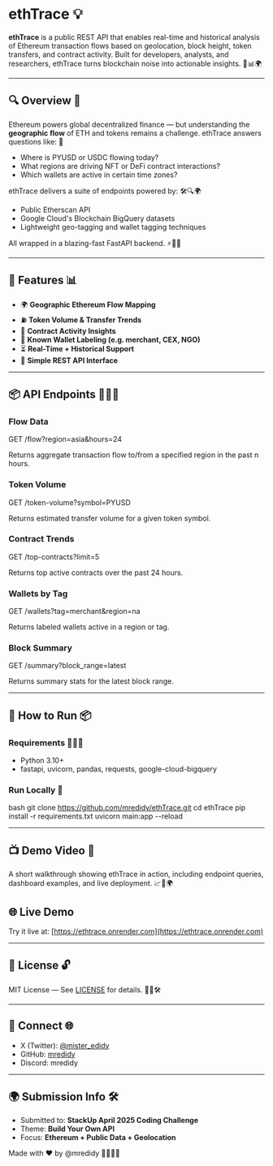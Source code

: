 # ethTrace 💡

**ethTrace** is a public REST API that enables real-time and historical analysis of Ethereum transaction flows based on geolocation, block height, token transfers, and contract activity. Built for developers, analysts, and researchers, ethTrace turns blockchain noise into actionable insights. 🚀📊🌍

---

## 🔍 Overview 🧭

Ethereum powers global decentralized finance — but understanding the **geographic flow** of ETH and tokens remains a challenge. ethTrace answers questions like: 💬

- Where is PYUSD or USDC flowing today?
- What regions are driving NFT or DeFi contract interactions?
- Which wallets are active in certain time zones?

ethTrace delivers a suite of endpoints powered by: 🛠️🔍🌍

- Public Etherscan API
- Google Cloud's Blockchain BigQuery datasets
- Lightweight geo-tagging and wallet tagging techniques

All wrapped in a blazing-fast FastAPI backend. ⚡🦄🚀

---

## 🧠 Features 📊

- 🌍 **Geographic Ethereum Flow Mapping**
- ⛽ **Token Volume & Transfer Trends**
- 🔗 **Contract Activity Insights**
- 🧠 **Known Wallet Labeling (e.g. merchant, CEX, NGO)**
- ⏳ **Real-Time + Historical Support**
- 🚀 **Simple REST API Interface**

---

## 📦 API Endpoints 📡📘🔗

### Flow Data

GET /flow?region=asia&hours=24


Returns aggregate transaction flow to/from a specified region in the past n hours.

### Token Volume

GET /token-volume?symbol=PYUSD


Returns estimated transfer volume for a given token symbol.

### Contract Trends

GET /top-contracts?limit=5


Returns top active contracts over the past 24 hours.

### Wallets by Tag

GET /wallets?tag=merchant&region=na


Returns labeled wallets active in a region or tag.

### Block Summary

GET /summary?block_range=latest


Returns summary stats for the latest block range.

---

## 🚀 How to Run 📦

### Requirements 🧰🧪📜

- Python 3.10+
- fastapi, uvicorn, pandas, requests, google-cloud-bigquery

### Run Locally 🚀

bash
git clone https://github.com/mredidy/ethTrace.git
cd ethTrace
pip install -r requirements.txt
uvicorn main:app --reload


---

## 📺 Demo Video 🎥

A short walkthrough showing ethTrace in action, including endpoint queries, dashboard examples, and live deployment. 📈🧪🌍

## 🌐 Live Demo
Try it live at: [https://ethtrace.onrender.com](https://ethtrace.onrender.com)

---

## 📄 License 🔓

MIT License — See [LICENSE](./LICENSE) for details. 📜👐🛠️

---

## 🔗 Connect 🌐

- X (Twitter): [@mister\_edidy](https://x.com/mister_edidy)
- GitHub: [mredidy](https://github.com/mredidy)
- Discord: mredidy

---

## 🌍 Submission Info 🛠️

- Submitted to: **StackUp April 2025 Coding Challenge**
- Theme: **Build Your Own API**
- Focus: **Ethereum + Public Data + Geolocation**

Made with ❤️ by @mredidy 🚀🧑‍🚀✨


